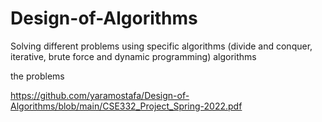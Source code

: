 # Design-of-Algorithms
Solving different problems using specific algorithms (divide and conquer, iterative, brute force and dynamic programming) algorithms

the problems

https://github.com/yaramostafa/Design-of-Algorithms/blob/main/CSE332_Project_Spring-2022.pdf
